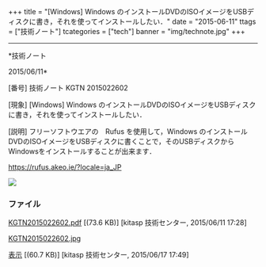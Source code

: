 ﻿+++
title = "[Windows] Windows のインストールDVDのISOイメージをUSBディスクに書き，それを使ってインストールしたい．"
date = "2015-06-11"
ttags = ["技術ノート"]
tcategories = ["tech"]
banner = "img/technote.jpg"
+++

-----------------------------------------------------------------------------------------------------------------------------

*技術ノート

2015/06/11*


[番号]
技術ノート KGTN 2015022602

[現象]
[Windows] Windows
のインストールDVDのISOイメージをUSBディスクに書き，それを使ってインストールしたい．

[説明]
フリーソフトウエアの　Rufus を使用して，Windows
のインストールDVDのISOイメージをUSBディスクに書くことで，そのUSBディスクからWindowsをインストールすることが出来ます．

<https://rufus.akeo.ie/?locale=ja_JP>

![](http://techreport.kitasp.net/attachments/download/1978/KGTN2015022602.jpg)


### ファイル

 
 


[KGTN2015022602.pdf](http://techreport.kitasp.net/attachments/download/1865/KGTN2015022602.pdf)
 [(73.6 KB)] [kitasp 技術センター, 2015/06/11
17:28]

[KGTN2015022602.jpg](http://techreport.kitasp.net/attachments/download/1978/KGTN2015022602.jpg)

[表示](http://techreport.kitasp.net/attachments/1978/KGTN2015022602.jpg "表示")
 [(60.7 KB)] [kitasp 技術センター, 2015/06/17
17:49]


 


 

